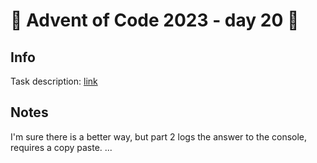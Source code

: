 # 🎄 Advent of Code 2023 - day 20 🎄

## Info

Task description: [link](https://adventofcode.com/2023/day/20)

## Notes

I'm sure there is a better way, but part 2 logs the answer to the console, requires a copy paste.
...